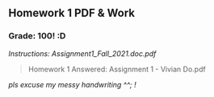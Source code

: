 ## Homework 1 PDF & Work

### Grade: 100! :D

*Instructions: Assignment1_Fall_2021.doc.pdf*

>Homework 1 Answered: Assignment 1 - Vivian Do.pdf

*pls excuse my messy handwriting ^^; !*
